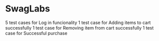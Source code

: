 # SwagLabs

5 test cases for Log in funcionality
1 test case for Adding items to cart successfully
1 test case for Removing item from cart successfully
1 test case for Successful purchase